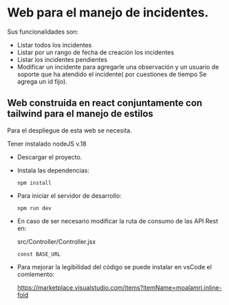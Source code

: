 #  Web para el manejo de incidentes. 

Sus funcionalidades son:

-  Listar todos los incidentes
-  Listar por un rango de fecha de creación los incidentes
-  Listar los incidentes pendientes
-  Modificar un incidente para agregarle una observación y un usuario de soporte que ha atendido el incidente( por cuestiones de tiempo Se agrega un id fijo).

## Web construida en react conjuntamente con tailwind para el manejo de estilos

Para el despliegue de esta web se necesita.

Tener instalado nodeJS v.18

- Descargar el proyecto.
  
- Instala las dependencias:

      npm install
  
- Para iniciar el servidor de desarrollo:

      npm run dev
  
- En caso de ser necesario modificar la ruta de consumo de las API Rest en:

  src/Controller/Controller.jsx

      const BASE_URL

-  Para mejorar la legibilidad del código se puede instalar en vsCode el comlemento:

      https://marketplace.visualstudio.com/items?itemName=moalamri.inline-fold


